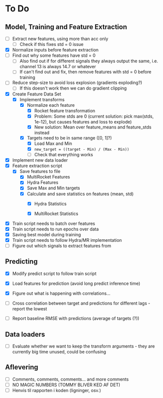 # To Do

## Model, Training and Feature Extraction
- [ ] Extract new features, using more than acc only
  - [ ] Check if this fixes std = 0 issue
- [X] Normalize inputs before feature extraction
- [ ] Find out why some features have std = 0
  - [ ] Also find out if for different signals they always output the same, i.e. channel 13 is always 14.7 or whatever
  - [ ] If can't find out and fix, then remove features with std = 0 before training
- [ ] Reduce step-size to avoid loss explosion (gradients exploding?)
  - [ ] If this doesn't work then we can do gradient clipping
- [X] Create Feature Data Set
  - [x] Implement transforms
    - [x] Normalize each feature
      - [x] Rocket feature transformation
      - [X] Problem: Some stds are 0 (current solution: pick max(stds, 1e-12), but causes features and loss to explode)
      - [x] New solution: Mean over feature_means and feature_stds instead
    - [x] Targets need to be in same range ([0, 1]?)
      - [x] Load Max and Min
      - [x] ```new_target = ((target - Min) / (Max - Min))```
      - [ ] Check that everything works
- [X] Implement new data loader
- [x] Feature extraction script
  - [x] Save features to file
    - [x] MultiRocket Features
    - [x] Hydra Features
    - [x] Save Max and Min targets
    - [x] Calculate and save statistics on features (mean, std)
      - [x] Hydra Statistics
      - [x] MultiRocket Statistics

 
- [x] Train script needs to batch over features
- [x] Train script needs to run epochs over data
- [x] Saving best model during training
- [x] Train script needs to follow Hydra/MR implementation
- [ ] Figure out which signals to extract features from
  
## Predicting
- [x] Modify predict script to follow train script
- [x] Load features for prediction (avoid long predict inference time)
- [x] Figure out what is happening with correlations...
- [ ] Cross correlation between target and predictions for different lags - report the lowest
- [ ] Report baseline RMSE with predictions (average of targets (?))


## Data loaders
- [ ] Evaluate whether we want to keep the transform arguments - they are currently big time unused, could be confusing

## Aflevering
- [ ] Comments, comments, comments... and more comments
- [ ] NO MAGIC NUMBERS (TOMMY BLIVER KED AF DET)
- [ ] Henvis til rapporten i koden (ligninger, osv.)